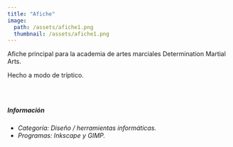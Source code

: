 ```yaml
---
title: "Afiche"
image: 
  path: /assets/afiche1.png
  thumbnail: /assets/afiche1.png
---
```


Afiche principal para la academia de artes marciales Determination Martial Arts.

Hecho a modo de tríptico.

<figure class="align-center">
  <a href="#"><img src="{{ site.url }}{{ site.baseurl }}/assets/afiche1.png" alt=""></a>
  <figcaption> </figcaption>
</figure>

<figure class="align-center">
  <a href="#"><img src="{{ site.url }}{{ site.baseurl }}/assets/afiche2.png" alt=""></a>
  <figcaption> </figcaption>
</figure>

<figure class="align-center">
  <a href="#"><img src="{{ site.url }}{{ site.baseurl }}/assets/afiche3.png" alt=""></a>
  <figcaption> </figcaption>
</figure>

##### _Información_
- _Categoría: Diseño / herramientas informáticas._
- _Programas: Inkscape y GIMP._
